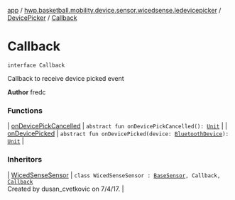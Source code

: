 [app](../../../index.md) / [hwp.basketball.mobility.device.sensor.wicedsense.ledevicepicker](../../index.md) / [DevicePicker](../index.md) / [Callback](.)

# Callback

`interface Callback`

Callback to receive device picked event

**Author**
fredc

### Functions

| [onDevicePickCancelled](on-device-pick-cancelled.md) | `abstract fun onDevicePickCancelled(): `[`Unit`](https://kotlinlang.org/api/latest/jvm/stdlib/kotlin/-unit/index.html) |
| [onDevicePicked](on-device-picked.md) | `abstract fun onDevicePicked(device: `[`BluetoothDevice`](https://developer.android.com/reference/android/bluetooth/BluetoothDevice.html)`): `[`Unit`](https://kotlinlang.org/api/latest/jvm/stdlib/kotlin/-unit/index.html) |

### Inheritors

| [WicedSenseSensor](../../../hwp.basketball.mobility.device.sensor.wicedsense/-wiced-sense-sensor/index.md) | `class WicedSenseSensor : `[`BaseSensor`](../../../hwp.basketball.mobility.device.sensor/-base-sensor/index.md)`, Callback, `[`Callback`](https://developer.android.com/reference/android/os/Handler/Callback.html)<br>Created by dusan_cvetkovic on 7/4/17. |

